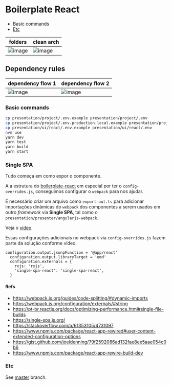 # Boilerplate React

- [Basic commands](#basic-commands)
- [Etc](#etc)

| folders                                                                                                        | clean arch                                                                                                     |
| -------------------------------------------------------------------------------------------------------------- | -------------------------------------------------------------------------------------------------------------- |
| ![image](https://user-images.githubusercontent.com/2935122/126218252-2da8361a-2695-4397-810a-bf1f049db6d7.png) | ![image](https://user-images.githubusercontent.com/2935122/115903958-9896a500-a43a-11eb-8663-50b6798d15cd.png) |

## Dependency rules

| dependency flow 1                                                                                              | dependency flow 2                                                                                              |
| -------------------------------------------------------------------------------------------------------------- | -------------------------------------------------------------------------------------------------------------- |
| ![image](https://user-images.githubusercontent.com/2935122/115903958-9896a500-a43a-11eb-8663-50b6798d15cd.png) | ![image](https://user-images.githubusercontent.com/2935122/115903965-9af8ff00-a43a-11eb-9e68-8b8d31423b71.png) |

### Basic commands

```bash
cp presentation/project/.env.example presentation/project/.env
cp presentation/project/.env.production.local.example presentation/project/.env.production.local
cp presentation/ui/react/.env.example presentation/ui/react/.env
nvm use
yarn dev
yarn test
yarn build
yarn start
```

### Single SPA

Tudo começa em como expor o componente.

A a estrutura do [boilerplate-react](https://github.com/jefferson-william/boilerplate-react) em especial por ter o `config-overrides.js`, conseguimos configurar o `webpack` para nos ajudar.

É necessário criar um arquivo como `export-out.ts` para adicionar importações dinâmicas do `webpack` dos componentes a serem usados em outro _framework_ via **Single SPA**, tal como o `presentation/presenter/angularjs-webpack`.

Veja o [vídeo](https://drive.google.com/file/d/1Aoakrt8SglcHeODOntsnpDtyfKV20emc/view?usp=sharing).

Essas configurações adicionais no webpack via `config-overrides.js` fazem parte da solução conforme vídeo.

```
configuration.output.jsonpFunction = '@app/react'
  configuration.output.libraryTarget = 'umd'
  configuration.externals = {
    rxjs: 'rxjs',
    'single-spa-react': 'single-spa-react',
  }
```

#### Refs

- https://webpack.js.org/guides/code-splitting/#dynamic-imports
- https://webpack.js.org/configuration/externals/#string
- https://pt-br.reactjs.org/docs/optimizing-performance.html#single-file-builds
- https://single-spa.js.org/
- https://stackoverflow.com/a/61353105/4731097
- https://www.npmjs.com/package/react-app-rewired#user-content-extended-configuration-options
- https://gist.github.com/joeldenning/79f2592086ad132fae8ee5aae054c0b6
- https://www.npmjs.com/package/react-app-rewire-build-dev

### Etc

See [master](https://github.com/jefferson-william/boilerplate-react) branch.
